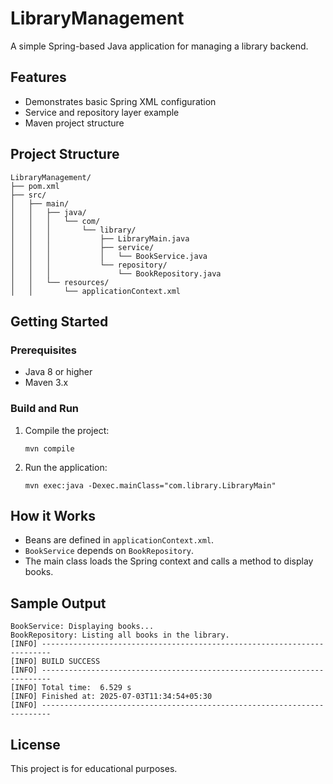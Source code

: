 # LibraryManagement

A simple Spring-based Java application for managing a library backend.

## Features
- Demonstrates basic Spring XML configuration
- Service and repository layer example
- Maven project structure

## Project Structure
```
LibraryManagement/
├── pom.xml
├── src/
│   ├── main/
│   │   ├── java/
│   │   │   └── com/
│   │   │       └── library/
│   │   │           ├── LibraryMain.java
│   │   │           ├── service/
│   │   │           │   └── BookService.java
│   │   │           └── repository/
│   │   │               └── BookRepository.java
│   │   └── resources/
│   │       └── applicationContext.xml
```

## Getting Started

### Prerequisites
- Java 8 or higher
- Maven 3.x

### Build and Run
1. Compile the project:
   ```
   mvn compile
   ```
2. Run the application:
   ```
   mvn exec:java -Dexec.mainClass="com.library.LibraryMain"
   ```

## How it Works
- Beans are defined in `applicationContext.xml`.
- `BookService` depends on `BookRepository`.
- The main class loads the Spring context and calls a method to display books.

## Sample Output
```
BookService: Displaying books...
BookRepository: Listing all books in the library.
[INFO] ------------------------------------------------------------------------
[INFO] BUILD SUCCESS
[INFO] ------------------------------------------------------------------------
[INFO] Total time:  6.529 s
[INFO] Finished at: 2025-07-03T11:34:54+05:30
[INFO] ------------------------------------------------------------------------
```

## License
This project is for educational purposes. 